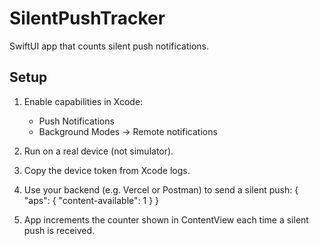 # SilentPushTracker

SwiftUI app that counts silent push notifications.

## Setup

1. Enable capabilities in Xcode:
   - Push Notifications
   - Background Modes → Remote notifications

2. Run on a real device (not simulator).

3. Copy the device token from Xcode logs.

4. Use your backend (e.g. Vercel or Postman) to send a silent push:
   {
     "aps": {
       "content-available": 1
     }
   }

5. App increments the counter shown in ContentView each time a silent push is received.